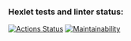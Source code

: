 ### Hexlet tests and linter status:
[![Actions Status](https://github.com/EvgenyAleksov/python-project-49/actions/workflows/hexlet-check.yml/badge.svg)](https://github.com/EvgenyAleksov/python-project-49/actions)
[![Maintainability](https://api.codeclimate.com/v1/badges/da1d813750c6909348f7/maintainability)](https://codeclimate.com/github/EvgenyAleksov/python-project-49/maintainability)